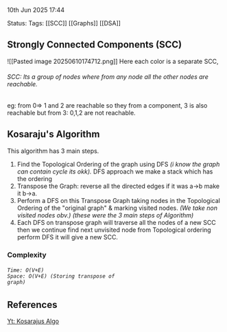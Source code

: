10th Jun 2025 17:44

Status: 
Tags: [[SCC]]  [[Graphs]]  [[DSA]]

## Strongly Connected Components (SCC)
![[Pasted image 20250610174712.png]]
	                Here each color is a separate SCC,
###### SCC:  Its a group of nodes where from any node all the other nodes are reachable.
eg: from 0=> 1 and 2 are reachable so they from a component, 3 is also reachable but from 3: 0,1,2 are not reachable.

## Kosaraju's Algorithm
This algorithm has 3 main steps.
1. Find the Topological Ordering of the graph using DFS *(i know the graph can contain cycle its okk).* DFS approach we make a stack which has the ordering 
2. Transpose the Graph: reverse all the directed edges if it was a->b make it b->a.
3. Perform a DFS on this Transpose Graph taking nodes in the Topological Ordering of the "original graph" & marking visited nodes. *(We take non visited nodes obv.)*
*(these were the 3 main steps of Algorithm)*
4. Each DFS on transpose graph will traverse all the nodes of a new SCC then we continue find next unvisited node from Topological ordering perform DFS it will give a new SCC.


### Complexity
<code><h6>Time: O(V+E)    <br>Space: O(V+E)                 (Storing transpose of graph)</h6></code>
## References
[Yt: Kosarajus Algo](https://www.youtube.com/watch?v=V8qIqJxCioo&list=PLgUwDviBIf0rGEWe64KWas0Nryn7SCRWw&index=28)